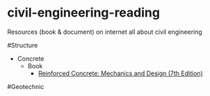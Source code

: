 # civil-engineering-reading
Resources (book &amp; document) on internet all about civil engineering

#Structure
* Concrete
  * Book
    * <a href="https://www.amazon.com/Reinforced-Concrete-Mechanics-Design-7th/dp/013348596X/" target="_blank">Reinforced Concrete: Mechanics and Design (7th Edition)</a>
  
#Geotechnic
